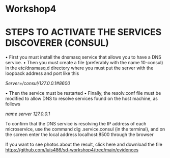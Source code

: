# Workshop4

# STEPS TO ACTIVATE THE SERVICES DISCOVERER (CONSUL)

• First you must install the dnsmasq service that allows you to have a DNS service.
• Then you must create a file (preferably with the name 10-consul) in the etc/dnsmasq.d directory where you must put the server with the loopback address and port like this

_Server=/consul/127.0.0.1#8600_

• Then the service must be restarted
• Finally, the resolv.conf file must be modified to allow DNS to resolve services found on the host machine, as follows

_name server 127.0.0.1_

To confirm that the DNS service is resolving the IP address of each microservice, use the command dig <service name>.service.consul (in the terminal), and on the screen enter the local address localhost:8500 through the browser

If you want to see photos about the result, click here and download the file  https://github.com/luis486/sd-workshop4/tree/main/evidences

